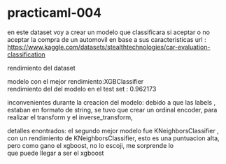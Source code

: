 # practicaml-004
en este dataset voy a crear un modelo que classificara si aceptar o no aceptar la compra de un automovil en base a sus caracteristicas
url : https://www.kaggle.com/datasets/stealthtechnologies/car-evaluation-classification

rendimiento del dataset

modelo con el mejor rendimiento:XGBClassifier <br>
rendimiento del del modelo en el test set : 0.962173 <br>

inconvenientes durante la creacion del modelo: debido a que las labels , estaban en formato de string, se tuvo que crear un ordinal encoder, para realizar el transform y el inverse_transform, <br>

detalles enontrados: el segundo mejor modelo fue KNeighborsClassifier , con un rendimiento de KNeighborsClassifier, esto es una puntuacion alta, pero como gano el xgboost, no lo escoji, me sorprende lo <br>
que puede llegar a ser el xgboost